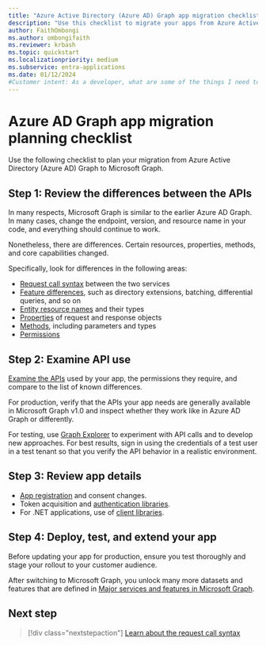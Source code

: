 ```yaml
---
title: "Azure Active Directory (Azure AD) Graph app migration checklist"
description: "Use this checklist to migrate your apps from Azure Active Directory (Azure AD) Graph to Microsoft Graph."
author: FaithOmbongi
ms.author: ombongifaith
ms.reviewer: krbash
ms.topic: quickstart
ms.localizationpriority: medium
ms.subservice: entra-applications
ms.date: 01/12/2024
#Customer intent: As a developer, what are some of the things I need to consider when migrating my app from Azure AD Graph to Microsoft Graph?
---
```


# Azure AD Graph app migration planning checklist

Use the following checklist to plan your migration from Azure Active Directory (Azure AD) Graph to Microsoft Graph.

## Step 1: Review the differences between the APIs

In many respects, Microsoft Graph is similar to the earlier Azure AD Graph. In many cases, change the endpoint, version, and resource name in your code, and everything should continue to work.

Nonetheless, there are differences. Certain resources, properties, methods, and core capabilities changed.

Specifically, look for differences in the following areas:

- [Request call syntax](migrate-azure-ad-graph-request-differences.md) between the two services
- [Feature differences](migrate-azure-ad-graph-feature-differences.md), such as directory extensions, batching, differential queries, and so on
- [Entity resource names](migrate-azure-ad-graph-resource-differences.md) and their types
- [Properties](migrate-azure-ad-graph-property-differences.md) of request and response objects
- [Methods](migrate-azure-ad-graph-method-differences.md), including parameters and types
- [Permissions](migrate-azure-ad-graph-permissions-differences.md)

## Step 2: Examine API use

[Examine the APIs](migrate-azure-ad-graph-audit-api-use.md) used by your app, the permissions they require, and compare to the list of known differences.  

For production, verify that the APIs your app needs are generally available in Microsoft Graph v1.0 and inspect whether they work like in Azure AD Graph or differently.

For testing, use [Graph Explorer](https://aka.ms/ge) to experiment with API calls and to develop new approaches. For best results, sign in using the credentials of a test user in a test tenant so that you verify the API behavior in a realistic environment.

## Step 3: Review app details

- [App registration](migrate-azure-ad-graph-app-registration.md) and consent changes.
- Token acquisition and [authentication libraries](migrate-azure-ad-graph-authentication-library.md).
- For .NET applications, use of [client libraries](migrate-azure-ad-graph-client-libraries.md).

## Step 4: Deploy, test, and extend your app

Before updating your app for production, ensure you test thoroughly and stage your rollout to your customer audience.

After switching to Microsoft Graph, you unlock many more datasets and features that are defined in [Major services and features in Microsoft Graph](./overview-major-services.md).

## Next step

> [!div class="nextstepaction"]
> [Learn about the request call syntax](migrate-azure-ad-graph-request-differences.md)
